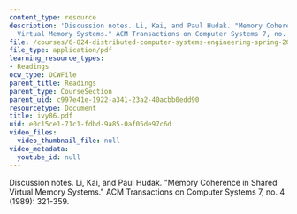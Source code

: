 ```yaml
---
content_type: resource
description: 'Discussion notes. Li, Kai, and Paul Hudak. "Memory Coherence in Shared
  Virtual Memory Systems." ACM Transactions on Computer Systems 7, no. 4 (1989): 321-359.'
file: /courses/6-824-distributed-computer-systems-engineering-spring-2006/e0c15ce171c1fdbd9a850af05de97c6d_ivy86.pdf
file_type: application/pdf
learning_resource_types:
- Readings
ocw_type: OCWFile
parent_title: Readings
parent_type: CourseSection
parent_uid: c997e41e-1922-a341-23a2-40acbb0edd90
resourcetype: Document
title: ivy86.pdf
uid: e0c15ce1-71c1-fdbd-9a85-0af05de97c6d
video_files:
  video_thumbnail_file: null
video_metadata:
  youtube_id: null
---
```

Discussion notes. Li, Kai, and Paul Hudak. "Memory Coherence in Shared Virtual Memory Systems." ACM Transactions on Computer Systems 7, no. 4 (1989): 321-359.